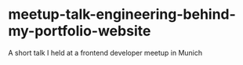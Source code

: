 # meetup-talk-engineering-behind-my-portfolio-website
A short talk I held at a frontend developer meetup in Munich
